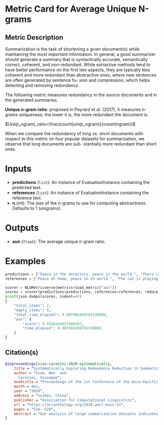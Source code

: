 # Metric Card for Average Unique N-grams

## Metric Description
Summarization is the task of shortening a given document(s) while maintaining the most important information. In general, a good summarizer should generate a summary that is syntactically accurate, semantically correct, coherent, and non-redundant. While extractive methods tend to have better performance on the first two aspects, they are typically less coherent and more redundant than abstractive ones, where new sentences are often generated by sentence fu- sion and compression, which helps detecting and removing redundancy.

The following metric measures redundancy in the source documents and in the generated summaries.

**Unique n-gram ratio**: proposed in Peyrard et al. (2017), it measures n-grams uniqueness; the lower it is, the more redundant the document is.

$Uniq\_ngram\_ratio=\frac{count(uniq\_ngram)}{count(ngram)}$

When we compare the redundancy of long vs. short documents with respect to this metric on four popular datasets for summarization, we observe that long documents are sub- stantially more redundant than short ones.

# Inputs
-  **predictions** (`list`): An instance of EvaluationInstance containing the predicted text.
-  **references** (`list`): An instance of EvaluationInstance containing the reference text.
-  **n** (int): The size of the n-grams to use for computing abstractness. Defaults to 1 (unigrams).

# Outputs
-  **aun** (`float`): The average unique n-gram ratio.

# Examples
```python
predictions = ["Peace in the dormitory, peace in the world.", "There is a cat on the mat."]
references = ["Peace at home, peace in th world.", "The cat is playing on the mat."]

scorer = NLGMetricverse(metrics=load_metric("aun"))
scores = scorer(predictions=predictions, references=references, reduce_fn=REDUCTION_FUNCTION)
print(json.dumps(scores, indent=4))
{
    "total_items": 2,
    "empty_items": 0,
    "total_time_elapsed": 0.007993459701538086,
    "aun": {
        "score": 0.9310344827586207,
        "time_elapsed": 0.007993459701538086
    }
}
```

## Citation(s)
```bibtex
@inproceedings{xiao-carenini-2020-systematically,
    title = "Systematically Exploring Redundancy Reduction in Summarizing Long Documents",
    author = "Xiao, Wen  and
      Carenini, Giuseppe",
    booktitle = "Proceedings of the 1st Conference of the Asia-Pacific Chapter of the Association for Computational Linguistics and the 10th International Joint Conference on Natural Language Processing",
    month = dec,
    year = "2020",
    address = "Suzhou, China",
    publisher = "Association for Computational Linguistics",
    url = "https://aclanthology.org/2020.aacl-main.51",
    pages = "516--528",
    abstract = "Our analysis of large summarization datasets indicates that redundancy is a very serious problem when summarizing long documents. Yet, redundancy reduction has not been thoroughly investigated in neural summarization. In this work, we systematically explore and compare different ways to deal with redundancy when summarizing long documents. Specifically, we organize existing methods into categories based on when and how the redundancy is considered. Then, in the context of these categories, we propose three additional methods balancing non-redundancy and importance in a general and flexible way. In a series of experiments, we show that our proposed methods achieve the state-of-the-art with respect to ROUGE scores on two scientific paper datasets, Pubmed and arXiv, while reducing redundancy significantly.",
}
```